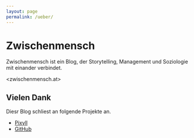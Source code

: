 ```yaml
---
layout: page
permalink: /ueber/
---
```


# Zwischenmensch

  Zwischenmensch ist ein Blog, der Storytelling, Management und Soziologie mit einander verbindet.

  <zwischenmensch.at>

## Vielen Dank

  Diesr Blog schliest an folgende Projekte an.

* [Pixyll](http://pixyll.com)
* [GitHub](http://github.com)


